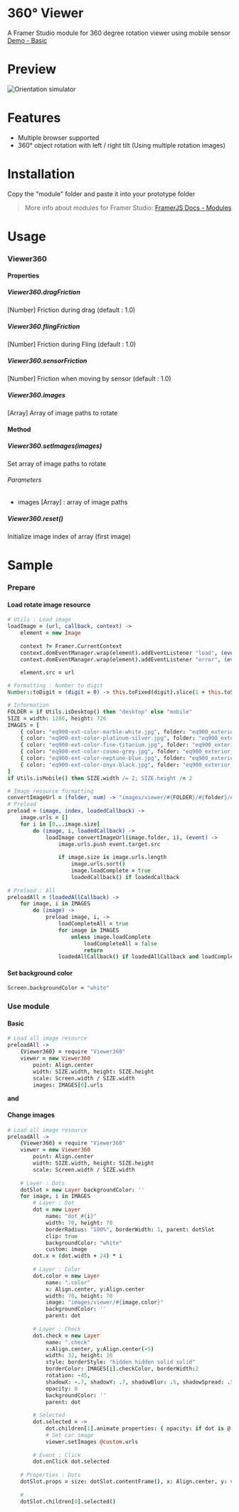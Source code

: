 # 360° Viewer
A Framer Studio module for 360 degree rotation viewer using mobile sensor  
[Demo - Basic](http://share.framerjs.com/x1tqsgi1i7uo/)

# Preview
![Orientation simulator](screenrecord.gif)

# Features
- Multiple browser supported
- 360° object rotation with left / right tilt (Using multiple rotation images)

# Installation
Copy the "module" folder and paste it into your prototype folder
> More info about modules for Framer Studio: [FramerJS Docs - Modules](http://framerjs.com/docs/#modules.modules)

# Usage
### Viewer360

#### Properties
##### Viewer360.dragFriction
[Number] Friction during drag (default : 1.0)

##### Viewer360.flingFriction
[Number] Friction during Fling (default : 1.0)

##### Viewer360.sensorFriction
[Number] Friction when moving by sensor (default : 1.0)

##### Viewer360.images
[Array] Array of image paths to rotate

#### Method
##### Viewer360.setImages(images)
Set array of image paths to rotate
###### Parameters
* images [Array] : array of image paths
  
##### Viewer360.reset()
Initialize image index of array (first image)

# Sample
### Prepare

#### Load rotate image resource
```coffeescript
# Utils : Load image
loadImage = (url, callback, context) ->
    element = new Image
    
    context ?= Framer.CurrentContext
    context.domEventManager.wrap(element).addEventListener "load", (event) -> callback(event)
    context.domEventManager.wrap(element).addEventListener "error", (event) -> callback(event)

    element.src = url
    
# Formatting : Number to digit
Number::toDigit = (digit = 0) -> this.toFixed(digit).slice(1 + this.toString().length, -this.toString().length) + this.toString()

# Information
FOLDER = if Utils.isDesktop() then "desktop" else "mobile"
SIZE = width: 1280, height: 720
IMAGES = [
    { color: "eq900-ext-color-marble-white.jpg", folder: "eq900_exterior_mar", size: 60, checkColor: "rgba(102,102,102,1)" },
    { color: "eq900-ext-color-platinum-silver.jpg", folder: "eq900_exterior_pla", size: 60, checkColor: "rgba(102,102,102,1)" },
    { color: "eq900-ext-color-fine-titanium.jpg", folder: "eq900_exterior_pai", size: 60, checkColor: "rgba(255,255,255,1)" },
    { color: "eq900-ext-color-cosmo-grey.jpg", folder: "eq900_exterior_gra", size: 60, checkColor: "rgba(255,255,255,1)" },
    { color: "eq900-ext-color-neptune-blue.jpg", folder: "eq900_exterior_nep", size: 60, checkColor: "rgba(255,255,255,1)" },
    { color: "eq900-ext-color-onyx-black.jpg", folder: "eq900_exterior_oni", size: 60, checkColor: "rgba(255,255,255,1)" },
]
if Utils.isMobile() then SIZE.width /= 2; SIZE.height /= 2

# Image resource formatting
convertImageUrl = (folder, num) -> "images/viewer/#{FOLDER}/#{folder}/#{folder}_#{num.toDigit(5)}.png"
# Preload
preload = (image, index, loadedCallback) -> 
    image.urls = []
    for i in [0...image.size]
        do (image, i, loadedCallback) ->
            loadImage convertImageUrl(image.folder, i), (event) ->
                image.urls.push event.target.src
                
                if image.size is image.urls.length
                    image.urls.sort()
                    image.loadComplete = true
                    loadedCallback() if loadedCallback
        
# Preload : All
preloadAll = (loadedAllCallback) -> 
    for image, i in IMAGES
        do (image) ->
            preload image, i, ->
                loadCompleteAll = true
                for image in IMAGES
                    unless image.loadComplete
                        loadCompleteAll = false
                        return
                loadedAllCallback() if loadedAllCallback and loadCompleteAll
```

#### Set background color
```coffeescript
Screen.backgroundColor = "white"
```

### Use module
#### Basic
```coffeescript
# Load all image resource
preloadAll ->   
    {Viewer360} = require "Viewer360"
    viewer = new Viewer360
        point: Align.center
        width: SIZE.width, height: SIZE.height
        scale: Screen.width / SIZE.width
        images: IMAGES[0].urls
```

**and**  

#### Change images
```coffeescript
# Load all image resource
preloadAll ->   
    {Viewer360} = require "Viewer360"
    viewer = new Viewer360
        point: Align.center
        width: SIZE.width, height: SIZE.height
        scale: Screen.width / SIZE.width
    
    # Layer : Dots
    dotSlot = new Layer backgroundColor: ''
    for image, i in IMAGES
        # Layer : Dot
        dot = new Layer 
            name: "dot_#{i}"
            width: 70, height: 70
            borderRadius: "100%", borderWidth: 1, parent: dotSlot
            clip: true
            backgroundColor: "white"
            custom: image
        dot.x = (dot.width + 24) * i
        
        # Layer : Color
        dot.color = new Layer 
            name: ".color"
            x: Align.center, y:Align.center
            width: 70, height: 70
            image: "images/viewer/#{image.color}"
            backgroundColor: ''
            parent: dot
            
        # Layer : Check
        dot.check = new Layer 
            name: ".check"
            x:Align.center, y:Align.center(-5)
            width: 32, height: 16
            style: borderStyle: "hidden hidden solid solid"
            borderColor: IMAGES[i].checkColor, borderWidth:2
            rotation: -45, 
            shadowX: -.7, shadowY: .7, shadowBlur: .5, shadowSpread: .5, shadowColor: IMAGES[i].checkColor
            opacity: 0
            backgroundColor: ''
            parent: dot
        
        # Selected
        dot.selected = ->
            dot.children[1].animate properties: { opacity: if dot is @ then 1 else 0 }, curve: "spring(500,50,0)", time: .3 for dot in dotSlot.children
            # Set car image
            viewer.setImages @custom.urls
            
        # Event : Click 
        dot.onClick dot.selected
            
    # Properties : Dots
    dotSlot.props = size: dotSlot.contentFrame(), x: Align.center, y: viewer.maxY
    
    #
    dotSlot.children[0].selected()
```

